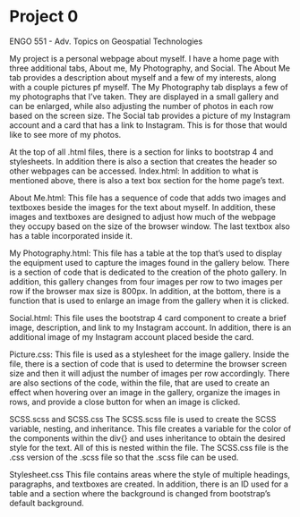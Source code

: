 # Project 0

ENGO 551 - Adv. Topics on Geospatial Technologies


My project is a personal webpage about myself. I have a home page with three additional tabs, About me, My Photography, and Social. 
The About Me tab provides a description about myself and a few of my interests, along with a couple pictures pf myself. 
The My Photography tab displays a few of my photographs that I’ve taken. They are displayed in a small gallery and can be enlarged, 
while also adjusting the number of photos in each row based on the screen size. The Social tab provides a picture of my Instagram account 
and a card that has a link to Instagram. This is for those that would like to see more of my photos.


At the top of all .html files, there is a section for links to bootstrap 4 and stylesheets. 
In addition there is also a section that creates the header so other webpages can be accessed. 
Index.html:
In addition to what is mentioned above, there is also a text box section for the home page’s text.


About Me.html:
This file has a sequence of code that adds two images and textboxes beside the images for the text 
about myself. In addition, these images and textboxes are designed to adjust how much of the webpage 
they occupy based on the size of the browser window. The last textbox also has a table incorporated inside it. 


My Photography.html:
This file has a table at the top that’s used to display the equipment used to capture the images found 
in the gallery below. There is a section of code that is dedicated to the creation of the photo gallery. 
In addition, this gallery changes from four images per row to two images per row if the browser max size is 800px. 
In addition, at the bottom, there is a function that is used to enlarge an image from the gallery when it is clicked.


Social.html:
This file uses the bootstrap 4 card component to create a brief image, description, and link to my Instagram account. 
In addition, there is an additional image of my Instagram account placed beside the card. 


Picture.css:
This file is used as a stylesheet for the image gallery. Inside the file, there is a section of code that is 
used to determine the browser screen size and then it will adjust the number of images per row accordingly. 
There are also sections of the code, within the file, that are used to create an effect when hovering over an 
image in the gallery, organize the images in rows, and provide a close button for when an image is clicked. 


SCSS.scss and SCSS.css
The SCSS.scss file is used to create the SCSS variable, nesting, and inheritance. This file creates a variable 
for the color of the components within the div{} and uses inheritance to obtain the desired style for the text. 
All of this is nested within the file. The SCSS.css file is the .css version of the .scss file so that the .scss file can be used.


Stylesheet.css
This file contains areas where the style of multiple headings, paragraphs, and textboxes are created. 
In addition, there is an ID used for a table and a section where the background is changed from bootstrap’s default background. 
